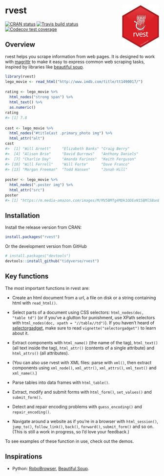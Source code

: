 
<!-- README.md is generated from README.Rmd. Please edit that file -->

# rvest <img src='man/figures/logo.png' align="right" height="139" />

<!-- badges: start -->

[![CRAN
status](https://www.r-pkg.org/badges/version/rvest)](https://cran.r-project.org/package=rvest)
[![Travis build
status](https://travis-ci.org/tidyverse/rvest.svg?branch=master)](https://travis-ci.org/tidyverse/rvest)
[![Codecov test
coverage](https://codecov.io/gh/tidyverse/rvest/branch/master/graph/badge.svg)](https://codecov.io/gh/tidyverse/rvest?branch=master)
<!-- badges: end -->

## Overview

rvest helps you scrape information from web pages. It is designed to
work with [magrittr](https://github.com/smbache/magrittr) to make it
easy to express common web scraping tasks, inspired by libraries like
[beautiful soup](https://www.crummy.com/software/BeautifulSoup/).

``` r
library(rvest)
lego_movie <- read_html("http://www.imdb.com/title/tt1490017/")

rating <- lego_movie %>% 
  html_nodes("strong span") %>%
  html_text() %>%
  as.numeric()
rating
#> [1] 7.8

cast <- lego_movie %>%
  html_nodes("#titleCast .primary_photo img") %>%
  html_attr("alt")
cast
#>  [1] "Will Arnett"     "Elizabeth Banks" "Craig Berry"    
#>  [4] "Alison Brie"     "David Burrows"   "Anthony Daniels"
#>  [7] "Charlie Day"     "Amanda Farinos"  "Keith Ferguson" 
#> [10] "Will Ferrell"    "Will Forte"      "Dave Franco"    
#> [13] "Morgan Freeman"  "Todd Hansen"     "Jonah Hill"

poster <- lego_movie %>%
  html_nodes(".poster img") %>%
  html_attr("src")
poster
#> [1] "https://m.media-amazon.com/images/M/MV5BMTg4MDk1ODExN15BMl5BanBnXkFtZTgwNzIyNjg3MDE@._V1_UX182_CR0,0,182,268_AL_.jpg"
```

## Installation

Install the release version from CRAN:

``` r
install.packages("rvest")
```

Or the development version from GitHub

``` r
# install.packages("devtools")
devtools::install_github("tidyverse/rvest")
```

## Key functions

The most important functions in rvest are:

  - Create an html document from a url, a file on disk or a string
    containing html with `read_html()`.

  - Select parts of a document using CSS selectors: `html_nodes(doc,
    "table td")` (or if you’ve a glutton for punishment, use XPath
    selectors with `html_nodes(doc, xpath = "//table//td")`). If you
    haven’t heard of [selectorgadget](http://selectorgadget.com/), make
    sure to read `vignette("selectorgadget")` to learn about it.

  - Extract components with `html_name()` (the name of the tag),
    `html_text()` (all text inside the tag), `html_attr()` (contents of
    a single attribute) and `html_attrs()` (all attributes).

  - (You can also use rvest with XML files: parse with `xml()`, then
    extract components using `xml_node()`, `xml_attr()`, `xml_attrs()`,
    `xml_text()` and `xml_name()`.)

  - Parse tables into data frames with `html_table()`.

  - Extract, modify and submit forms with `html_form()`, `set_values()`
    and `submit_form()`.

  - Detect and repair encoding problems with `guess_encoding()` and
    `repair_encoding()`.

  - Navigate around a website as if you’re in a browser with
    `html_session()`, `jump_to()`, `follow_link()`, `back()`,
    `forward()`, `submit_form()` and so on. (This is still a work in
    progress, so I’d love your feedback.)

To see examples of these function in use, check out the demos.

## Inspirations

  - Python:
    [RoboBrowser](http://robobrowser.readthedocs.org/en/latest/readme.html),
    [Beautiful Soup](https://www.crummy.com/software/BeautifulSoup/).
